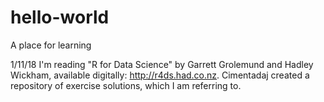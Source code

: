 # hello-world
A place for learning

1/11/18
I'm reading "R for Data Science" by Garrett Grolemund and Hadley Wickham, available digitally:  http://r4ds.had.co.nz. Cimentadaj created a repository of exercise solutions, which I am referring to.
